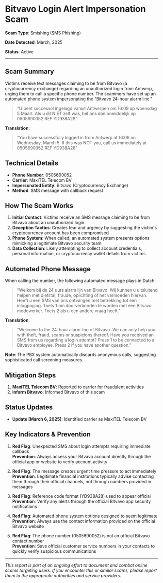 # Bitvavo Login Alert Impersonation Scam

**Scam Type**: Smishing (SMS Phishing)  

**Date Detected**: March, 2025  

**Status**: Active  

---

## Scam Summary
Victims receive text messages claiming to be from Bitvavo (a cryptocurrency exchange) regarding an unauthorized login from Antwerp, urging them to call a specific phone number. The scammers have set up an automated phone system impersonating the "Bitvavo 24-hour alarm line."

> "U bent succesvol ingelogd vanuit Antwerpen om 16:09 op woensdag 5 Maart. Als u dit NIET zelf was, bel ons dan onmiddelijk op 0505690052 REF YD938A28"

**Translation**:
> "You have successfully logged in from Antwerp at 16:09 on Wednesday, March 5. If this was NOT you, call us immediately at 0505690052 REF YD938A28"

## Technical Details
- **Phone Number**: 0505690052
- **Carrier**: MaxiTEL Telecom BV
- **Impersonated Entity**: Bitvavo (Cryptocurrency Exchange)
- **Method**: SMS message with callback request

## How The Scam Works
1. **Initial Contact**: Victims receive an SMS message claiming to be from Bitvavo about an unauthorized login
2. **Deception Tactics**: Creates fear and urgency by suggesting the victim's cryptocurrency account has been compromised
3. **Phone System**: When called, an automated system presents options mimicking a legitimate Bitvavo security team
4. **Data Collection**: Likely attempting to collect account credentials, personal information, or cryptocurrency wallet details from victims

## Automated Phone Message
When calling the number, the following automated message plays in Dutch:

> "Welkom bij de 24 uurs alarm lijn van Bitvavo. Wij kunnen u uitsluitend helpen met diefstal, fraude, oplichting of het vermoeden hiervan. Heeft u een SMS van ons ontvangen met betrekking tot een inlogpoging. Toets 1 om doorverbonden te worden met een Bitvavo medewerker. Toets 2 als u een andere vraag heeft."

**Translation**:
> "Welcome to the 24-hour alarm line of Bitvavo. We can only help you with theft, fraud, scams or suspicions thereof. Have you received an SMS from us regarding a login attempt? Press 1 to be connected to a Bitvavo employee. Press 2 if you have another question."

**Note**: The PBX system automatically discards anonymous calls, suggesting sophisticated call screening measures.

## Mitigation Steps
1. **MaxiTEL Telecom BV**: Reported to carrier for fraudulent activities
2. **Inform Bitvavo**: Informed Bitvavo of this scam


## Status Updates
- **Update [March 6, 2025]**: Identified carrier as MaxiTEL Telecom BV

## Key Indicators & Prevention
1. **Red Flag**: Unexpected SMS about login attempts requiring immediate callback  
   **Prevention**: Always access your Bitvavo account directly through the official app or website to verify account activity
   
2. **Red Flag**: The message creates urgent time pressure to act immediately  
   **Prevention**: Legitimate financial institutions typically advise contacting them through their official channels, not through numbers provided in messages

3. **Red Flag**: Reference code format (YD938A28) used to appear official  
   **Prevention**: Verify any alerts through the official Bitvavo app security notifications

4. **Red Flag**: Automated phone system options designed to seem legitimate  
   **Prevention**: Always use the contact information provided on the official Bitvavo website

5. **Red Flag**: The phone number (0505690052) is not an official Bitvavo contact number  
   **Prevention**: Save official customer service numbers in your contacts to quickly verify suspicious communications

---
*This report is part of an ongoing effort to document and combat online scams targeting users. If you encounter this or similar scams, please report them to the appropriate authorities and service providers.*
